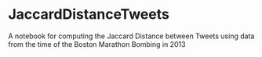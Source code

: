 # JaccardDistanceTweets
A notebook for computing the Jaccard Distance between Tweets using data from the time of the Boston Marathon Bombing in 2013
